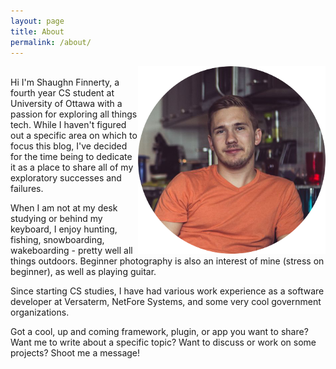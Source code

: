 ```yaml
---
layout: page
title: About
permalink: /about/
---
```

<div><img style="float: right" src="/img/shaughn.png"></div><br>
Hi I'm Shaughn Finnerty, a fourth year CS student at University of Ottawa with a passion for exploring all things tech.
While I haven't figured out a specific area on which to focus this blog, I've decided for the time being 
to dedicate it as a place to share all of my exploratory successes and failures. 

When I am not at my desk studying or behind my keyboard, I enjoy hunting, fishing, snowboarding, wakeboarding - pretty 
well all things outdoors. Beginner photography is also an interest of mine (stress on beginner), as well as playing
guitar.
 
Since starting CS studies, I have had various work experience as a software developer at Versaterm, NetFore Systems, and some very
cool government organizations.  

Got a cool, up and coming framework, plugin, or app you want to share?
Want me to write about a specific topic?
Want to discuss or work on some projects?
Shoot me a message!

